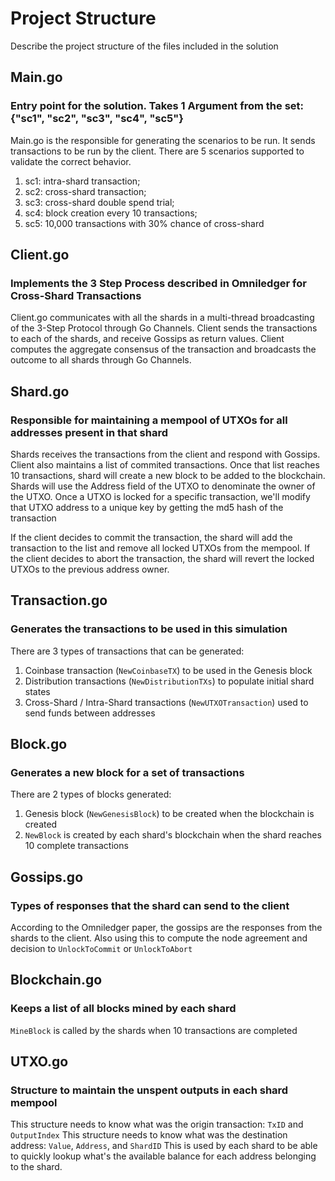 # Project Structure
Describe the project structure of the files included in the solution

## Main.go
### Entry point for the solution. Takes 1 Argument from the set: {"sc1", "sc2", "sc3", "sc4", "sc5"}
Main.go is the responsible for generating the scenarios to be run.
It sends transactions to be run by the client. There are 5 scenarios supported to validate the correct behavior.
1. sc1: intra-shard transaction; 
2. sc2: cross-shard transaction; 
3. sc3: cross-shard double spend trial; 
4. sc4: block creation every 10 transactions; 
5. sc5: 10,000 transactions with 30% chance of cross-shard 

## Client.go
### Implements the 3 Step Process described in Omniledger for Cross-Shard Transactions
Client.go communicates with all the shards in a multi-thread broadcasting of the 3-Step Protocol through Go Channels. 
Client sends the transactions to each of the shards, and receive Gossips as return values.
Client computes the aggregate consensus of the transaction and broadcasts the outcome to all shards through Go Channels. 

## Shard.go 
### Responsible for maintaining a mempool of UTXOs for all addresses present in that shard
Shards receives the transactions from the client and respond with Gossips. 
Client also maintains a list of commited transactions. Once that list reaches 10 transactions, shard will create a new block to be added to the blockchain.
Shards will use the Address field of the UTXO to denominate the owner of the UTXO. 
Once a UTXO is locked for a specific transaction, we'll modify that UTXO address to a unique key by getting the md5 hash of the transaction

If the client decides to commit the transaction, the shard will add the transaction to the list and remove all locked UTXOs from the mempool.
If the client decides to abort the transaction, the shard will revert the locked UTXOs to the previous address owner. 

## Transaction.go
### Generates the transactions to be used in this simulation
There are 3 types of transactions that can be generated:
1. Coinbase transaction (```NewCoinbaseTX```) to be used in the Genesis block
2. Distribution transactions (```NewDistributionTXs```) to populate initial shard states 
3. Cross-Shard / Intra-Shard transactions (```NewUTXOTransaction```) used to send funds between addresses

## Block.go
### Generates a new block for a set of transactions
There are 2 types of blocks generated: 
1. Genesis block (```NewGenesisBlock```) to be created when the blockchain is created
2. ```NewBlock``` is created by each shard's blockchain when the shard reaches 10 complete transactions 

## Gossips.go
### Types of responses that the shard can send to the client
According to the Omniledger paper, the gossips are the responses from the shards to the client. 
Also using this to compute the node agreement and decision to ```UnlockToCommit``` or ```UnlockToAbort```

## Blockchain.go
### Keeps a list of all blocks mined by each shard
```MineBlock``` is called by the shards when 10 transactions are completed

## UTXO.go
### Structure to maintain the unspent outputs in each shard mempool
This structure needs to know what was the origin transaction: ```TxID``` and ```OutputIndex```
This structure needs to know what was the destination address: ```Value```, ```Address```, and ```ShardID```
This is used by each shard to be able to quickly lookup what's the available balance for each address belonging to the shard. 
